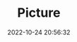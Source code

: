 ---
weight: 1
images:
- /images/edited/159.jpeg
title: Picture
date: 2022-10-24 20:56:32
tags: [luminarneo,work,ILCE7M3,47.0,person]
---